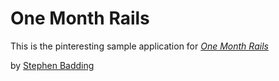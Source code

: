 # One Month Rails

This is the pinteresting sample application for 
[*One Month Rails*](http://onemonthrails.com)

by [Stephen Badding](http//google.com)
